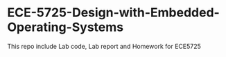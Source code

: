 # ECE-5725-Design-with-Embedded-Operating-Systems

This repo include Lab code, Lab report and Homework for ECE5725 
